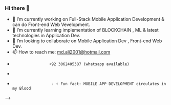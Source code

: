 ### Hi there 👋



- 🔭 I’m currently working on Full-Stack Mobile Application Development & can do Front-end Web Vevelopment.
- 🌱 I’m currently learning implementation of BLOCKCHAIN , ML & latest technologies in Application Dev.
- 👯 I’m looking to collaborate on Mobile Application Dev , Front-end Web Dev.
- 📫 How to reach me: md.ali2001@hotmail.com
-                     +92 3062405387 (whatsapp available)
-                      
-                      - ⚡ Fun fact: MOBILE APP DEVELOPMENT circulates in my Blood
-->
